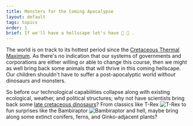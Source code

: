 ```yaml
---
title: Monsters for the Coming Apocalypse
layout: default
tags: topics
order: 1
brief: If we'll have a hellscape let's have 🦕 🦖 .
---
```


The world is on track to its hottest period since the [Cretaceous
Thermal Maximum][].  As there's no indication that our systems of
governments and corporations are either willing or able to change this
course, then we might as well bring back some animals that will thrive
in this coming hellscape.  Our children shouldn't have to suffer a
post-apocalyptic world *without* dinosaurs and monsters.

So before our technological capabilities collapse along with existing
ecological, weather, and political structures; why not have scientists
bring back some [late cretaceous dinosaurs][]?  From classics like
T-Rex ![T-Rex][] to fun surprises like the Bambiraptor
![Bambiraptor][] and hell, maybe bring along some extinct conifers,
ferns, and Ginko-adjacent plants?

[Cretaceous Thermal Maximum]: https://en.wikipedia.org/wiki/Cretaceous_Thermal_Maximum
[late cretaceous dinosaurs]: https://www.nhm.ac.uk/discover/dino-directory/timeline/late-cretaceous/gallery.html
[T-Rex]: https://www.nhm.ac.uk/resources/nature-online/life/dinosaurs/dinosaur-directory/images/reconstruction/small/tyran.jpg
[Bambiraptor]: https://www.nhm.ac.uk/resources/nature-online/life/dinosaurs/dinosaur-directory/images/reconstruction/small/Bambiraptor.jpg
